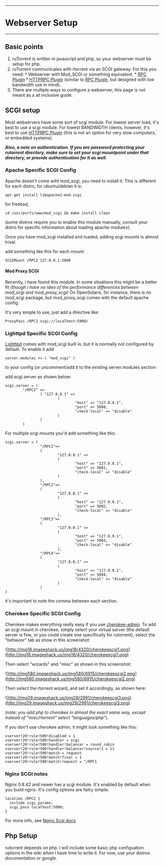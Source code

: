 
---

# Webserver Setup #

---




## Basic points ##

  1. ruTorrent is written in javascript and php, so your webserver must be setup for php.
  1. ruTorrent communicates with rtorrent via an SCGI gateway. For this you need:
    * Webserver with Mod\_SCGI or something equivalent.
    * [RPC Plugin](PluginRPC.md)
    * [HTTPRPC Plugin](PluginHTTPRPC.md) (similar to [RPC Plugin](PluginRPC.md), but designed with low bandwidth use in mind).
  1. There are multiple ways to configure a webserver, this page is not meant as a all inclusive guide.

## SCGI setup ##

Most webservers have some sort of scgi module.  For lowest server load, it's best to use a scgi module.  For lowest BANDWIDTH clients, however, it's best to use [HTTPRPC Plugin](PluginHTTPRPC.md) (this is not an option for very slow computers, or embedded systems).

_**Also, a note on authentication.  If you are password protecting your rutorrent directory, make sure to set your scgi mountpoint under that directory, or provide authentication for it as well.**_



### Apache Specific SCGI Config ###

Apache doesn't come wiht mod\_scgi, you need to install it. This is different for each distro, for ubuntu/debian it is:

```
apt-get install libapache2-mod-scgi
```

for freebsd,

```
cd /usr/ports/www/mod_scgi && make install clean
```

(some distros require you to enable this module manually, consult your distro for specific information about loading apache modules).

Once you have mod\_scgi installed and loaded, adding scgi mounts is almost trival.

add something like this for each mount:

```
SCGIMount /RPC2 127.0.0.1:5000
```


#### Mod Proxy SCGI ####

Recently, i have found this module.  In some situations this might be a better fit _(though i have no idea of the performance differences between mod\_scgi and mod\_proxy\_scgi)_  On OpenSolaris, for instance, there is no mod\_scgi package, but mod\_proxy\_scgi comes with the default apache config.


It's very simple to use, just add a directive like:
```
ProxyPass /RPC2 scgi://localhost:5000/
```


### Lighttpd Specific SCGI Config ###
[Lighttpd](http://www.lighttpd.net) comes with mod\_scgi built in, but it is normally not configured by default. To enable it add
```
server.modules += ( "mod_scgi" )
```
to your config (or uncomment/add it to the existing server.modules section

add scgi.server as shown below:
```
scgi.server = (
        "/RPC2" =>
                ( "127.0.0.1" =>
                        (                
                                "host" => "127.0.0.1",
                                "port" => 5000,
                                "check-local" => "disable"
                        )
                )
        )
```

For multiple scgi mounts you'd add something like this:
```
scgi.server = (
                "/RPC1"=>
                (
                        "127.0.0.1" =>
                        (
                                "host" => "127.0.0.1",
                                "port" => 5001,
                                "check-local" => "disable"
                        )
                ),
                "/RPC2"=>
                (
                        "127.0.0.1" =>
                        (
                                "host" => "127.0.0.1",
                                "port" => 5002,
                                "check-local" => "disable"
                        ),
                "/RPC3"=>
                (
                        "127.0.0.1" =>
                        (
                                "host" => "127.0.0.1",
                                "port" => 5003,
                                "check-local" => "disable"
                        ),
                "/RPC4"=>
                (
                        "127.0.0.1" =>
                        (
                                "host" => "127.0.0.1",
                                "port" => 5004,
                                "check-local" => "disable"
                        )
                )
)
```

it's important to note the comma between each section.

### Cherokee Specific SCGI Config ###

Cherokee makes everything really easy if you use [cherokee-admin](http://www.cherokee-project.com/doc/admin.html). To add an scgi mount in cherokee, simply select your virtual server (the default server is fine, or you could create one specifically for rutorrent), select the "behavior" tab as show in this screenshot:

![http://img18.imageshack.us/img18/4320/cherokeescgi1.png](http://img18.imageshack.us/img18/4320/cherokeescgi1.png)

Then select "wizards" and "misc" as shown in this screenshot:

![http://img580.imageshack.us/img580/6915/cherokeescgi2.png](http://img580.imageshack.us/img580/6915/cherokeescgi2.png)

Then select the rtorrent wizard, and set it accordingly, as shown here:

![http://img29.imageshack.us/img29/2991/cherokeescgi3.png](http://img29.imageshack.us/img29/2991/cherokeescgi3.png)

(_note:  you add php to cherokee in almost the exact same way, except instead of "misc/rtorrent" select "languages/php"_).

If you don't use cherokee admin, it might look something like this:

```
vserver!20!rule!500!disabled = 1
vserver!20!rule!500!handler = scgi
vserver!20!rule!500!handler!balancer = round_robin
vserver!20!rule!500!handler!balancer!source!1 = 11
vserver!20!rule!500!match = request
vserver!20!rule!500!match!final = 1
vserver!20!rule!500!match!request = ^/RPC1
```

### Nginx SCGI notes ###

Nginx  0.8.42 and newer has a scgi module.  It's enabled by default when you build nginx.  It's config options are failry simple.

```
location /RPC2 {
  include scgi_params;
  scgi_pass localhost:5000;
}
```

For more info, see [Nginx Scgi docs](http://wiki.nginx.org/HttpScgiModule)

## Php Setup ##

rutorrent depends on php.  I will include some basic php configuation options in the wiki when i have time to write it.  For now, use your distros documentation or google.